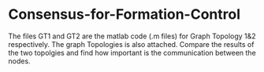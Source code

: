 # Consensus-for-Formation-Control
The files GT1 and GT2 are the matlab code (.m files) for Graph Topology 1&2 respectively.
The graph Topologies is also attached.
Compare the results of the two topolgies and find how important is the communication between the nodes.
